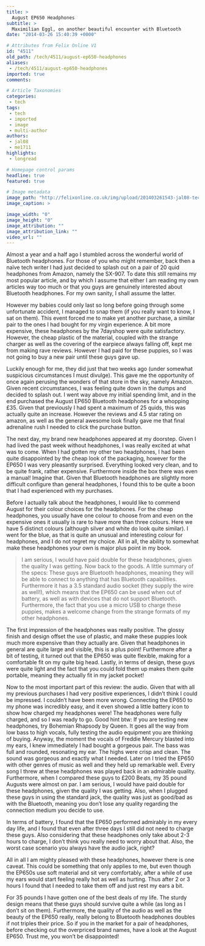 ```yaml
---
title: >
  August EP650 Headphones
subtitle: >
  Maximilian Eggl, on another beautiful encounter with Bluetooth
date: "2014-03-26 15:40:39 +0000"

# Attributes from Felix Online V1
id: "4511"
old_path: /tech/4511/august-ep650-headphones
aliases:
 - /tech/4511/august-ep650-headphones
imported: true
comments:

# Article Taxonomies
categories:
 - tech
tags:
 - tech
 - imported
 - image
 - multi-author
authors:
 - jal08
 - me1711
highlights:
 - longread

# Homepage control params
headline: true
featured: true

# Image metadata
image_path: "http://felixonline.co.uk/img/upload/201403261543-jal08-tech_bluehead.jpg"
image_caption: >

image_width: "0"
image_height: "0"
image_attribution: ""
image_attribution_link: ""
video_url: ""
---
```


Almost a year and a half ago I stumbled across the wonderful world of Bluetooth headphones. For those of you who might remember, back then a naïve tech writer I had just decided to splash out on a pair of 20 quid headphones from Amazon, namely the SX-907. To date this still remains my most popular article, and by which I assume that either I am reading my own articles way too much or that you guys are genuinely interested about Bluetooth headphones. For my own sanity, I shall assume the latter.

However my babies could only last so long before going through some unfortunate accident, I managed to snap them (if you really want to know, I sat on them). This event forced me to make yet another purchase, a similar pair to the ones I had bought for my virgin experience. A bit more expensive, these headphones by the 7dayshop were quite satisfactory. However, the cheap plastic of the material, coupled with the strange charger as well as the covering of the earpiece always falling off, kept me from making rave reviews. However I had paid for these puppies, so I was not going to buy a new pair until these guys gave up.

Luckily enough for me, they did just that two weeks ago (under somewhat suspicious circumstances I must divulge). This gave me the opportunity of once again perusing the wonders of that store in the sky, namely Amazon. Given recent circumstances, I was feeling quite down in the dumps and decided to splash out. I went way above my initial spending limit, and in the end purchased the August EP650 Bluetooth headphones for a whopping £35. Given that previously I had spent a maximum of 25 quids, this was actually quite an increase. However the reviews and 4.5 star rating on amazon, as well as the general awesome look finally gave me that final adrenaline rush I needed to click the purchase button.

The next day, my brand new headphones appeared at my doorstep. Given I had lived the past week without headphones, I was really excited at what was to come. When I had gotten my other two headphones, I had been quite disappointed by the cheap look of the packaging, however for the EP650 I was very pleasantly surprised. Everything looked very clean, and to be quite frank, rather expensive. Furthermore inside the box there was even a manual! Imagine that. Given that Bluetooth headphones are slightly more difficult configure than general headphones, I found this to be quite a boon that I had experienced with my purchases.

Before I actually talk about the headphones, I would like to commend August for their colour choices for the headphones. For the cheap headphones, you usually have one colour to choose from and even on the expensive ones it usually is rare to have more than three colours. Here we have 5 distinct colours (although silver and white do look quite similar). I went for the blue, as that is quite an unusual and interesting colour for headphones, and I do not regret my choice. All in all, the ability to somewhat make these headphones your own is major plus point in my book.
> I am serious, I would have paid double for these headphones, given the quality I was getting.
Now back to the goods. A little summary of the specs: These guys are Bluetooth headphones, meaning they will be able to connect to anything that has Bluetooth capabilities. Furthermore it has a 3.5 standard audio socket (they supply the wire as well!), which means that the EP650 can be used when out of battery, as well as with devices that do not support Bluetooth. Furthermore, the fact that you use a micro USB to charge these puppies, makes a welcome change from the strange formats of my other headphones.

The first impression of the headphones was really positive. The glossy finish and design offset the use of plastic, and make these puppies look much more expensive than they actually are. Given that headphones in general are quite large and visible, this is a plus point! Furthermore after a bit of testing, it turned out that the EP650 was quite flexible, making for a comfortable fit on my quite big head. Lastly, in terms of design, these guys were quite light and the fact that you could fold them up makes them quite portable, meaning they actually fit in my jacket pocket!

Now to the most important part of this review: the audio. Given that with all my previous purchases I had very positive experiences, I didn’t think I could be impressed. I couldn’t have been more wrong. Connecting the EP650 to my phone was incredibly easy, and it even showed a little battery icon to show how charged my headphones were! The headphones were fully charged, and so I was ready to go. Good hint btw: If you are testing new headphones, try Bohemian Rhapsody by Queen. It goes all the way from low bass to high vocals, fully testing the audio equipment you are thinking of buying. Anyway, the moment the vocals of Freddie Mercury blasted into my ears, I knew immediately I had bought a gorgeous pair. The bass was full and rounded, resonating my ear. The highs were crisp and clean. The sound was gorgeous and exactly what I needed. Later on I tried the EP650 with other genres of music as well and they held up remarkable well. Every song I threw at these headphones was played back in an admirable quality. Furthermore, when I compared these guys to £200 Beats, my 35 pound Augusts were almost on par. I am serious, I would have paid double for these headphones, given the quality I was getting. Also, when I plugged these guys in using the standard jack, the quality was just as good/bad as with the Bluetooth, meaning you don’t lose any quality regarding the connection medium you decide to use.

In terms of battery, I found that the EP650 performed admirably in my every day life, and I found that even after three days I still did not need to charge these guys. Also considering that these headphones only take about 2-3 hours to charge, I don’t think you really need to worry about that. Also, the worst case scenario you always have the audio jack, right?

All in all I am mighty pleased with these headphones, however there is one caveat. This could be something that only applies to me, but even though the EP650s use soft material and sit very comfortably, after a while of use my ears would start feeling really hot as well as hurting. Thus after 2 or 3 hours I found that I needed to take them off and just rest my ears a bit.

For 35 pounds I have gotten one of the best deals of my life. The sturdy design means that these guys should survive quite a while (as long as I don’t sit on them). Furthermore, the quality of the audio as well as the beauty of the EP650 really, really belong to Bluetooth headphones doubles if not triples their price. So if you in the market for a pair of headphones, before checking out the overpriced brand names, have a look at the August EP650. Trust me, you won’t be disappointed!
